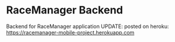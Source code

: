 # RaceManager Backend

Backend for RaceManager application 
UPDATE: posted on heroku: https://racemanager-mobile-project.herokuapp.com